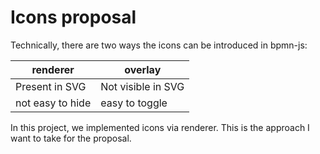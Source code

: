 # Icons proposal

Technically, there are two ways the icons can be introduced in bpmn-js:

|     renderer     |      overlay       |
| ---------------- | ------------------ |
| Present in SVG   | Not visible in SVG |
| not easy to hide | easy to toggle     |

In this project, we implemented icons via renderer. This is the approach I want to take for the proposal.